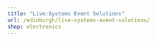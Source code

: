 ```yaml
---
title: "Live:Systems Event Solutions"
url: /edinburgh/live-systems-event-solutions/
shop: electronics
---
```

